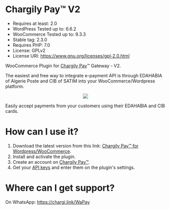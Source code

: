 # Chargily Pay™ V2

- Requires at least: 2.0
- WordPress Tested up to: 6.6.2
- WooCommerce Tested up to: 9.3.3
- Stable tag: 2.3.0
- Requires PHP: 7.0
- License: GPLv2
- License URI: https://www.gnu.org/licenses/gpl-2.0.html

WooCommerce Plugin for [Chargily Pay](https://chargily.com/business/pay "Chargily Pay")™ Gateway - V2.

The easiest and free way to integrate e-payment API is through EDAHABIA of Algerie Poste and CIB of SATIM into your WooCommerce/Wordpress platform.

<p align="center"><img src="https://i.imgur.com/KT5f1l4.png"></p>

Easily accept payments from your customers using their EDAHABIA and CIB cards.

# How can I use it?
1. Download the latest version from this link: [Chargily Pay™ for Wordpress/WooCommerce](https://github.com/Chargily/chargily-pay-wordpress/releases "Chargily Pay for Wordpress/WooCommerce").
2. Install and activate the plugin.
3. Create an account on [Chargily Pay™](https://pay.chargily.com/dashboard/register "Chargily Pay™").
4. Get your [API keys](https://dev.chargily.com/pay-v2/api-keys "API keys") and enter them on the plugin's settings.

# Where can I get support?
On WhatsApp: https://chargi.link/WaPay
